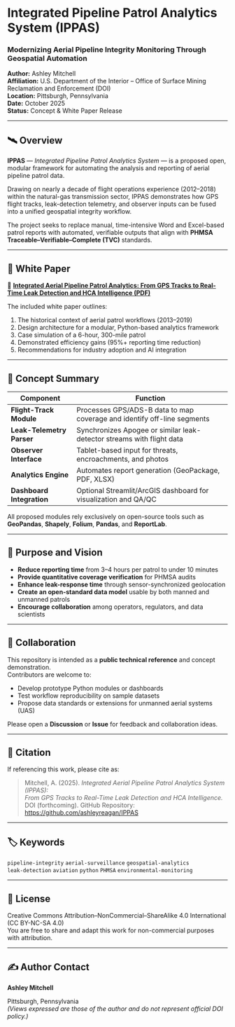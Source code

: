 # Integrated Pipeline Patrol Analytics System (IPPAS)

### Modernizing Aerial Pipeline Integrity Monitoring Through Geospatial Automation

**Author:** Ashley Mitchell  
**Affiliation:** U.S. Department of the Interior – Office of Surface Mining Reclamation and Enforcement (DOI)  
**Location:** Pittsburgh, Pennsylvania  
**Date:** October 2025  
**Status:** Concept & White Paper Release

---

## 🛰️ Overview

**IPPAS** — *Integrated Pipeline Patrol Analytics System* — is a proposed open, modular framework for automating the analysis and reporting of aerial pipeline patrol data.  

Drawing on nearly a decade of flight operations experience (2012–2018) within the natural-gas transmission sector, IPPAS demonstrates how GPS flight tracks, leak-detection telemetry, and observer inputs can be fused into a unified geospatial integrity workflow.  

The project seeks to replace manual, time-intensive Word and Excel-based patrol reports with automated, verifiable outputs that align with **PHMSA Traceable–Verifiable–Complete (TVC)** standards.

---

## 📘 White Paper

📄 **[Integrated Aerial Pipeline Patrol Analytics: From GPS Tracks to Real-Time Leak Detection and HCA Intelligence (PDF)](docs/Mitchell_2025_Integrated_Aerial_Pipeline_Patrol_Analytics.pdf)**  

The included white paper outlines:

1. The historical context of aerial patrol workflows (2013–2019)  
2. Design architecture for a modular, Python-based analytics framework  
3. Case simulation of a 6-hour, 300-mile patrol  
4. Demonstrated efficiency gains (95%+ reporting time reduction)  
5. Recommendations for industry adoption and AI integration  

---

## 🔧 Concept Summary

| Component                 | Function                                                                |
|---------------------------|-------------------------------------------------------------------------|
| **Flight-Track Module**   | Processes GPS/ADS-B data to map coverage and identify off-line segments |
| **Leak-Telemetry Parser** | Synchronizes Apogee or similar leak-detector streams with flight data   |
| **Observer Interface**    | Tablet-based input for threats, encroachments, and photos               |
| **Analytics Engine**      | Automates report generation (GeoPackage, PDF, XLSX)                     |
| **Dashboard Integration** | Optional Streamlit/ArcGIS dashboard for visualization and QA/QC         |

All proposed modules rely exclusively on open-source tools such as **GeoPandas**, **Shapely**, **Folium**, **Pandas**, and **ReportLab**.

---

## 🧭 Purpose and Vision

- **Reduce reporting time** from 3–4 hours per patrol to under 10 minutes  
- **Provide quantitative coverage verification** for PHMSA audits  
- **Enhance leak-response time** through sensor-synchronized geolocation  
- **Create an open-standard data model** usable by both manned and unmanned patrols  
- **Encourage collaboration** among operators, regulators, and data scientists  

---

## 🤝 Collaboration

This repository is intended as a **public technical reference** and concept demonstration.  
Contributors are welcome to:

- Develop prototype Python modules or dashboards  
- Test workflow reproducibility on sample datasets  
- Propose data standards or extensions for unmanned aerial systems (UAS)

Please open a **Discussion** or **Issue** for feedback and collaboration ideas.

---

## 🧾 Citation

If referencing this work, please cite as:

> Mitchell, A. (2025). *Integrated Aerial Pipeline Patrol Analytics System (IPPAS):  
> From GPS Tracks to Real-Time Leak Detection and HCA Intelligence.*  
> DOI (forthcoming). GitHub Repository: https://github.com/ashleyreagan/IPPAS

---

## 🏷️ Keywords

`pipeline-integrity` `aerial-surveillance` `geospatial-analytics`  
`leak-detection` `aviation` `python` `PHMSA` `environmental-monitoring`

---

## 📜 License

Creative Commons Attribution–NonCommercial–ShareAlike 4.0 International (CC BY-NC-SA 4.0)  
You are free to share and adapt this work for non-commercial purposes with attribution.

---

## ✍️ Author Contact

**Ashley Mitchell**  

Pittsburgh, Pennsylvania  
*(Views expressed are those of the author and do not represent official DOI policy.)*
